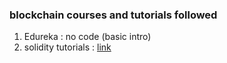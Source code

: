 ### blockchain courses and tutorials followed

1. Edureka : no code (basic intro)
2. solidity tutorials : [link]()